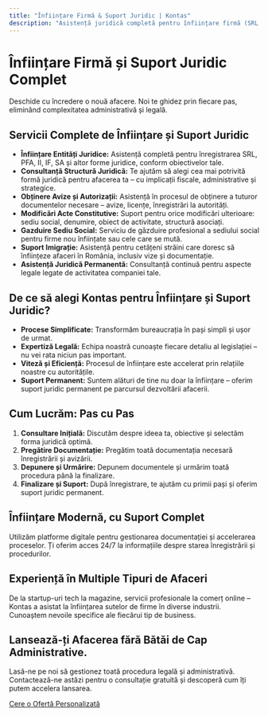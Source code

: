 ```yaml
---
title: "Înființare Firmă & Suport Juridic | Kontas"
description: "Asistență juridică completă pentru înființare firmă (SRL, PFA, II), modificări acte, avize, autorizații și suport juridic permanent pentru afacerea ta."
---
```

<!-- Hreflang tags for SEO -->
<!--
<link rel="alternate" href="https://kontas.ro/servicii/infiintare-firma/" hreflang="ro-RO" />
<link rel="alternate" href="https://kontas.ro/en/services/company-formation/" hreflang="en-RO" />
<link rel="alternate" href="https://kontas.ro/servicii/infiintare-firma/" hreflang="x-default" />
-->

# Înființare Firmă și Suport Juridic Complet

Deschide cu încredere o nouă afacere. Noi te ghidez prin fiecare pas, eliminând complexitatea administrativă și legală.

## Servicii Complete de Înființare și Suport Juridic

*   **Înființare Entități Juridice:** Asistență completă pentru înregistrarea SRL, PFA, II, IF, SA și altor forme juridice, conform obiectivelor tale.
*   **Consultanță Structură Juridică:** Te ajutăm să alegi cea mai potrivită formă juridică pentru afacerea ta – cu implicații fiscale, administrative și strategice.
*   **Obținere Avize și Autorizații:** Asistență în procesul de obținere a tuturor documentelor necesare – avize, licențe, înregistrări la autorități.
*   **Modificări Acte Constitutive:** Suport pentru orice modificări ulterioare: sediu social, denumire, obiect de activitate, structură asociați.
*   **Gazduire Sediu Social:** Serviciu de găzduire profesional a sediului social pentru firme nou înființate sau cele care se mută.
*   **Suport Imigrație:** Asistență pentru cetățeni străini care doresc să înființeze afaceri în România, inclusiv vize și documentație.
*   **Asistență Juridică Permanentă:** Consultanță continuă pentru aspecte legale legate de activitatea companiei tale.

## De ce să alegi Kontas pentru Înființare și Suport Juridic?

*   **Procese Simplificate:** Transformăm bureaucrația în pași simpli și ușor de urmat.
*   **Expertiză Legală:** Echipa noastră cunoaște fiecare detaliu al legislației – nu vei rata niciun pas important.
*   **Viteză și Eficiență:** Procesul de înființare este accelerat prin relațiile noastre cu autoritățile.
*   **Suport Permanent:** Suntem alături de tine nu doar la înființare – oferim suport juridic permanent pe parcursul dezvoltării afacerii.

## Cum Lucrăm: Pas cu Pas

1.  **Consultare Inițială:** Discutăm despre ideea ta, obiective și selectăm forma juridică optimă.
2.  **Pregătire Documentație:** Pregătim toată documentația necesară înregistrării și avizării.
3.  **Depunere și Urmărire:** Depunem documentele și urmărim toată procedura până la finalizare.
4.  **Finalizare și Suport:** După înregistrare, te ajutăm cu primii pași și oferim suport juridic permanent.

## Înființare Modernă, cu Suport Complet

Utilizăm platforme digitale pentru gestionarea documentației și accelerarea proceselor. Ți oferim acces 24/7 la informațiile despre starea înregistrării și procedurilor.

## Experiență în Multiple Tipuri de Afaceri

De la startup-uri tech la magazine, servicii profesionale la comerț online – Kontas a asistat la înființarea sutelor de firme în diverse industrii. Cunoaștem nevoile specifice ale fiecărui tip de business.

## Lansează-ți Afacerea fără Bătăi de Cap Administrative.

Lasă-ne pe noi să gestionez toată procedura legală și administrativă. Contactează-ne astăzi pentru o consultație gratuită și descoperă cum îți putem accelera lansarea.

[Cere o Ofertă Personalizată](/contact/)
